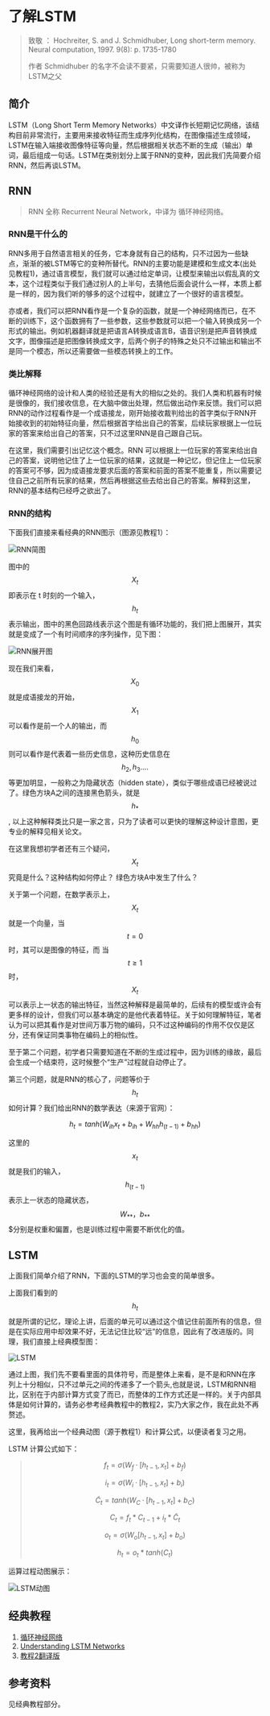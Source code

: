 # 了解LSTM

> 致敬 ： Hochreiter, S. and J. Schmidhuber, Long short-term memory. Neural computation, 1997. 9\(8\): p. 1735-1780
>
> 作者 Schmidhuber 的名字不会读不要紧，只需要知道人很帅，被称为 LSTM之父

## 简介

LSTM（Long Short Term Memory Networks）中文译作长短期记忆网络，该结构目前非常流行，主要用来接收特征而生成序列化结构，在图像描述生成领域，LSTM在输入端接收图像特征等向量，然后根据相关状态不断的生成（输出）单词，最后组成一句话。LSTM在类别划分上属于RNN的变种，因此我们先简要介绍RNN，然后再谈LSTM。

## RNN

> RNN 全称 Recurrent Neural Network，中译为 循环神经网络。

### RNN是干什么的

RNN多用于自然语言相关的任务，它本身就有自己的结构，只不过因为一些缺点，渐渐的被LSTM等它的变种所替代。RNN的主要功能是建模和生成文本\(出处见教程1\)，通过语言模型，我们就可以通过给定单词，让模型来输出以假乱真的文本，这个过程类似于我们通过别人的上半句，去猜他后面会说什么一样，本质上都是一样的，因为我们听的够多的这个过程中，就建立了一个很好的语言模型。

亦或者，我们可以把RNN看作是一个复杂的函数，就是一个神经网络而已，在不断的训练下，这个函数拥有了一些参数，这些参数就可以把一个输入转换成另一个形式的输出。例如机器翻译就是把语言A转换成语言B，语音识别是把声音转换成文字，图像描述是把图像转换成文字，后两个例子的特殊之处只不过输出和输出不是同一个模态，所以还需要做一些模态转换上的工作。

### 类比解释

循环神经网络的设计和人类的经验还是有大的相似之处的。我们人类和机器有时候是很像的，我们接收信息，在大脑中做出处理，然后做出动作来反馈。我们可以把RNN的动作过程看作是一个成语接龙，刚开始接收裁判给出的首字类似于RNN开始接收到的初始特征向量，然后根据首字给出自己的答案，后续玩家根据上一位玩家的答案来给出自己的答案，只不过这里RNN是自己跟自己玩。

在这里，我们需要引出记忆这个概念。RNN 可以根据上一位玩家的答案来给出自己的答案，说明他记住了上一位玩家的结果，这就是一种记忆，但记住上一位玩家的答案可不够，因为成语接龙要求后面的答案和前面的答案不能重复，所以需要记住自己之前所有玩家的结果，然后再根据这些去给出自己的答案。解释到这里，RNN的基本结构已经呼之欲出了。

### RNN的结构

下面我们直接来看经典的RNN图示（图源见教程1）：

![RNN&#x7B80;&#x56FE;](http://resource.mahc.host/img/10.png)

图中的 $$X_t$$ 即表示在 t 时刻的一个输入，$$h_t$$ 表示输出，图中的黑色回路线表示这个图是有循环功能的，我们把上图展开，其实就是变成了一个有时间顺序的序列操作，见下图：

![RNN&#x5C55;&#x5F00;&#x56FE;](http://resource.mahc.host/img/11.png)

现在我们来看，$$X_0$$ 就是成语接龙的开始，$$X_1$$可以看作是前一个人的输出，而$$h_0$$ 则可以看作是代表着一些历史信息，这种历史信息在$$h_2 , h_3 ....$$ 等更加明显，一般称之为隐藏状态（hidden state），类似于哪些成语已经被说过了。绿色方块A之间的连接黑色箭头，就是 $$h_*$$ , 以上这种解释类比只是一家之言，只为了读者可以更快的理解这种设计意图，更专业的解释见相关论文。

在这里我想初学者还有三个疑问， $$X_t$$ 究竟是什么？这种结构如何停止？ 绿色方块A中发生了什么？

关于第一个问题，在数学表示上，$$X_t$$ 就是一个向量，当 $$t=0$$时，其可以是图像的特征，而 当$$t\geq 1$$时，$$X_t$$ 可以表示上一状态的输出特征，当然这种解释是最简单的，后续有的模型或许会有更多样的设计，但我们可以基本确定的是他代表着特征。关于如何理解特征，笔者认为可以把其看作是对世间万事万物的编码，只不过这种编码的作用不仅仅是区分，还有保证同类事物在编码上的相似性。

至于第二个问题，初学者只需要知道在不断的生成过程中，因为训练的缘故，最后会生成一个结束符，这时候整个“生产”过程就自动停止了。

第三个问题，就是RNN的核心了，问题等价于$$h_t$$ 如何计算？我们给出RNN的数学表达（来源于官网）：

$$h_t = tanh(W_{ih} x_t + b_{ih} + W_{hh} h_{(t-1)}+b_{hh})$$

这里的$$x_t$$ 就是我们的输入，$$h_{(t-1)}$$ 表示上一状态的隐藏状态，$$W_{**}，b_{**}$$$分别是权重和偏置，也是训练过程中需要不断优化的值。

## LSTM

上面我们简单介绍了RNN，下面的LSTM的学习也会变的简单很多。

上面我们看到的$$h_t$$ 就是所谓的记忆，理论上讲，后面的单元可以通过这个值记住前面所有的信息，但是在实际应用中却效果不好，无法记住比较“远”的信息，因此有了改进版的。同理，我们直接上经典模型图：

![LSTM](http://resource.mahc.host/img/LSTM3-chain.png)

通过上图，我们先不要看里面的具体符号，而是整体上来看，是不是和RNN在序列上十分相似，只不过单元之间的传递多了一个箭头,也就是说，LSTM和RNN相比，区别在于内部计算方式变了而已，而整体的工作方式还是一样的。关于内部具体是如何计算的，请务必参考经典教程中的教程2，实乃大家之作，我在此处不再赘述。

这里，我再给出一个经典动图（源于教程1）和计算公式，以便读者复习之用。

LSTM 计算公式如下：

> $$f_t= \sigma(W_f·[h_{t-1},x_t] + b_f)$$
>
> $$i_t = \sigma (W_i·[h_{t-1},x_t]+b_i)$$
>
> $$\tilde{C}_t = tanh(W_C·[h_{t-1},x_t]+b_C)$$
>
> $$C_t = f_t * C_{t-1} + i_t * \tilde{C}_t$$
>
> $$o_t = \sigma(W_o[h_{t-1},x_t]+b_o)$$
>
> $$h_t = o_t * tanh(C_t)$$

运算过程动图展示：

![LSTM&#x52A8;&#x56FE;](http://resource.mahc.host/img/lstm.gif)

## 经典教程

1. [循环神经网络](https://github.com/zergtant/pytorch-handbook/blob/master/chapter2/2.5-rnn.ipynb)
2. [Understanding LSTM Networks](http://colah.github.io/posts/2015-08-Understanding-LSTMs/)
3. [教程2翻译版](https://www.jianshu.com/p/4b4701beba92)

## 参考资料

见经典教程部分。

